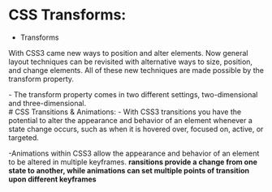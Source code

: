 
# CSS Transforms:
- Transforms <br>
<p>With CSS3 came new ways to position and alter elements. Now general layout techniques can be revisited with alternative ways to size, position, and change elements. All of these new techniques are made possible by the transform property.</p>
- The transform property comes in two different settings, two-dimensional and three-dimensional.<br>
# CSS Transitions & Animations:
- With CSS3 transitions you have the potential to alter the appearance and behavior of an element whenever a state change occurs, such as when it is hovered over, focused on, active, or targeted.<br>

-Animations within CSS3 allow the appearance and behavior of an element to be altered in multiple keyframes.
**ransitions provide a change from one state to another, while animations can set multiple points of transition upon different keyframes**
